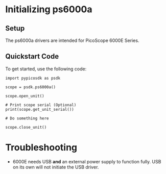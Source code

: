 <!-- Copyright (C) 2025-2025 Pico Technology Ltd. See LICENSE file for terms. -->
# Initializing ps6000a

## Setup
The ps6000a drivers are intended for PicoScope 6000E Series.

## Quickstart Code
To get started, use the following code:
```
import pypicosdk as psdk

scope = psdk.ps6000a()

scope.open_unit()

# Print scope serial (Optional)
print(scope.get_unit_serial())

# Do something here

scope.close_unit()
```

# Troubleshooting
 - 6000E needs USB **and** an external power supply to function fully. USB on its own will not initiate the USB driver.
